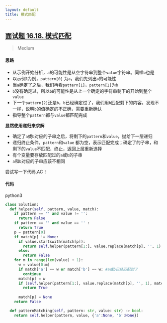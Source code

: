 ```yaml
---
layout: default
title: 模式匹配
---
```


## [面试题 16.18\. 模式匹配](https://leetcode-cn.com/problems/pattern-matching-lcci/)

> Medium

#### 思路

* 从示例开始分析，`a`的可能性是从空字符串到整个`value`字符串。同样`b`也是
* 以示例1为例，`pattern[0]` 为`a`，我们先列出`a`的可能性
* 当`a`确定了之后，我们再看`pattern[1]`，`pattern[1]`为`b`
* `b`没有确定过，所以`b`的可能性是从上一个确定的字符串剩下的开始到整个`value` 
* 下一个`pattern[2]`还是`b`，`b`已经确定过了，我们用`b`匹配剩下的内容。发现不一样，说明`b`的值确定的不正确，需要重新确认
* 指导整个`pattern`都与`value`都匹配完成

**显然使用递归来求解**

* 确定了`a`或`b`对应的子串之后，将剩下的`pattern`和`value`，抛给下一层递归
* 递归终止条件，`pattern`和`value` 都为空，表示匹配完成；确定了的子串，和剩下的`value`不匹配，终止，返回上层重新选择
* 有个变量要存放匹配过的`a`或`b`的子串
* `a`和`b`对应的子串应该不相同

尝试写一下代码,AC！

#### 代码
python3
```python
class Solution:
  def helper(self, pattern, value, match):
    if pattern == '' and value != '':
      return False
    if pattern == '' and value == '' :
      return True
    p = pattern[0]
    if match[p] != None:
      if value.startswith(match[p]):
        return self.helper(pattern[1:], value.replace(match[p], '', 1), match)
      else:
        return False
    for m in range(len(value) + 1):
      w = value[0:m]
      if match['a'] == w or match['b'] == w: #a或b已经匹配到了
        continue
      match[p] = w
      if (self.helper(pattern[1:], value.replace(match[p], '', 1), match)):
        return True
    
      match[p] = None
    return False

  def patternMatching(self, pattern: str, value: str) -> bool:
    return self.helper(pattern, value, {'a':None, 'b':None})
```